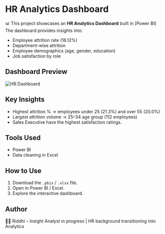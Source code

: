 # HR Analytics Dashboard

📊 This project showcases an **HR Analytics Dashboard** built in [Power BI]
The dashboard provides insights into:
- Employee attrition rate (16.12%)  
- Department-wise attrition
- Employee demographics (age, gender, education)  
- Job satisfaction by role  

## Dashboard Preview
![HR Dashboard](https://github.com/user-attachments/assets/ad10599f-e5b4-441b-b5c2-2f9771f8cfb5)

## Key Insights
- Highest attrition % → employees under 25 (21.3%) and over 55 (20.0%)
- Largest attrition volume → 25–34 age group (112 employees)
- Sales Executive have the highest satisfaction ratings.  

## Tools Used
- Power BI
- Data cleaning in Excel

## How to Use
1. Download the `.pbix` / `.xlsx` file.  
2. Open in Power BI / Excel.  
3. Explore the interactive dashboard.  

## Author
👩‍💻 Riddhi – Insight Analyst in progress | HR background transitioning into Analytics  
